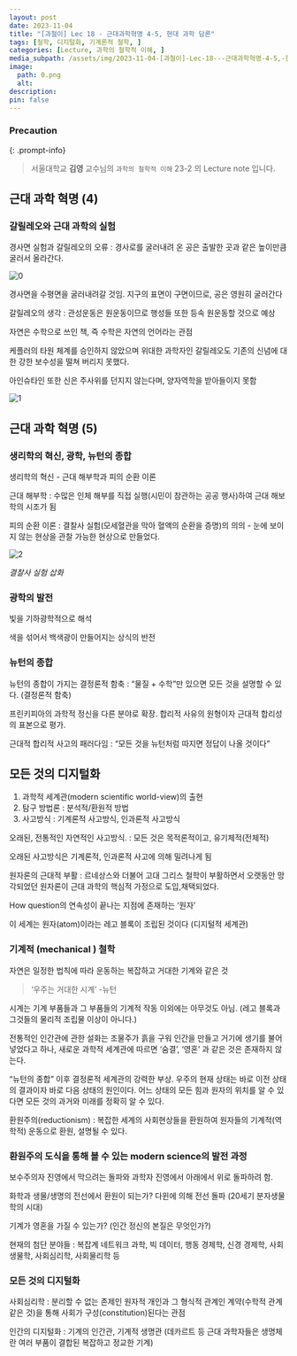 ```yaml
---
layout: post
date: 2023-11-04
title: "[과철이] Lec 18 - 근대과학혁명 4-5, 현대 과학 담론"
tags: [철학, 디지털화, 기계론적 철학, ]
categories: [Lecture, 과학의 철학적 이해, ]
media_subpath: /assets/img/2023-11-04-[과철이]-Lec-18---근대과학혁명-4-5,-현대-과학-담론.md
image:
  path: 0.png
  alt:  
description:  
pin: false
---
```



### Precaution


{: .prompt-info}


> 서울대학교 **김영** 교수님의 `과학의 철학적 이해` 23-2 의 Lecture note 입니다. 


## 근대 과학 혁명 (4)


### 갈릴레오와 근대 과학의 실험


경사면 실험과 갈릴레오의 오류 : 경사로를 굴러내려 온 공은 출발한 곳과 같은 높이만큼 굴러서 올라간다.


![0](/0.png)


경사면을 수평면을 굴러내려갈 것임. 지구의 표면이 구면이므로, 공은 영원히 굴러간다


갈릴레오의 생각 : 관성운동은 원운동이므로 행성들 또한 등속 원운동할 것으로 예상


자연은 수학으로 쓰인 책, 즉 수학은 자연의 언어라는 관점


케플러의 타원 체계를 승인하지 않았으며 위대한 과학자인 갈릴레오도 기존의 신념에 대한 강한 보수성을 떨쳐 버리지 못했다.


아인슈타인 또한 신은 주사위를 던지지 않는다며, 양자역학을 받아들이지 못함


![1](/1.png)


## 근대 과학 혁명 (5)


### 생리학의 혁신, 광학, 뉴턴의 종합


생리학의 혁신 - 근대 해부학과 피의 순환 이론


근대 해부학 : 수많은 인체 해부를 직접 실행(시민이 참관하는 공공 행사)하여 근대 해보학의 시조가 됨


피의 순환 이론 : 결찰사 실험(모세혈관을 막아 혈액의 순환을 증명)의 의의 - 눈에 보이지 않는 현상을 관찰 가능한 현상으로 만들었다.


![2](/2.png)


_결찰사 실험 삽화_


### 광학의 발전


빛을 기하광학적으로 해석


색을 섞어서 백색광이 만들어지는 상식의 반전


### 뉴턴의 종합


뉴턴의 종합이 가지는 결정론적 함축 : “물질 + 수학”만 있으면 모든 것을 설명할 수 있다. (결정론적 함축)


프린키피아의 과학적 정신을 다른 분야로 확장. 합리적 사유의 원형이자 근대적 합리성의 표본으로 평가.


근대적 합리적 사고의 패러다임 : “모든 것을 뉴턴처럼 따지면 정답이 나올 것이다”


## 모든 것의 디지털화

1. 과학적 세계관(modern scientific world-view)의 출현
2. 탐구 방법론 : 분석적/환원적 방법
3. 사고방식 : 기계론적 사고방식, 인과론적 사고방식

오래된, 전통적인 자연적인 사고방식. : 모든 것은 목적론적이고, 유기체적(전체적)


오래된 사고방식은 기계론적, 인과론적 사고에 의해 밀려나게 됨


원자론의 근대적 부활 : 르네상스와 더불어 고대 그리스 철학이 부활하면서 오랫동안 망각되었던 원자론이 근대 과학의 핵심적 가정으로 도입,채택되었다.


How question의 연속성이 끝나는 지점에 존재하는 ‘원자’


이 세계는 원자(atom)이라는 레고 블록이 조립된 것이다 (디지털적 세계관)


### 기계적 (mechanical ) 철학


자연은 일정한 법칙에 따라 운동하는 복잡하고 거대한 기계와 같은 것


> ‘우주는 거대한 시계’  -뉴턴


시계는 기계 부품들과 그 부품들의 기계적 작동 이외에는 아무것도 아님. (레고 블록과 그것들의 물리적 조립물 이상이 아니다.)


전통적인 인간관에 관한 설화는 조물주가 흙을 구워 인간을 만들고 거기에 생기를 불어넣었다고 하나, 새로운 과학적 세계관에 따르면 ‘숨결’, ‘영혼’ 과 같은 것은 존재하지 않는다.


“뉴턴의 종합” 이후 결정론적 세계관의 강력한 부상. 우주의 현재 상태는 바로 이전 상태의 결과이자 바로 다음 상태의 원인이다. 어느 상태의 모든 힘과 원자의 위치를 알 수 있다면 모든 것의 과거와 미래를 정확히 알 수 있다.


환원주의(reductionism) : 복잡한 세계의 사회현상들을 환원하여 원자들의 기계적(역학적) 운동으로 환원, 설명될 수 있다.


### 환원주의 도식을 통해 볼 수 있는 modern science의 발전 과정


보수주의자 진영에서 막으려는 돌파와 과학자 진영에서 아래에서 위로 돌파하려 함.


화학과 생물/생명의 전선에서 환원이 되는가? 다윈에 의해 전선 돌파 (20세기 분자생물학의 시대)


기계가 영혼을 가질 수 있는가? (인간 정신의 본질은 무엇인가?)


현재의 첨단 분야들 : 복잡계 네트워크 과학, 빅 데이터, 행동 경제학, 신경 경제학, 사회생물학, 사회심리학, 사회물리학 등


### 모든 것의 디지털화


사회심리학 : 분리할 수 없는 존제인 원자적 개인과 그 형식적 관계인 계약(수학적 관계 같은 것)을 통해 사회가 구성(constitution)된다는 관점


인간의 디지털화 : 기계의 인간관, 기계적 생명관 (데카르트 등 근대 과학자들은 생명체란 여러 부품이 결합된 복잡하고 정교한 기계)

